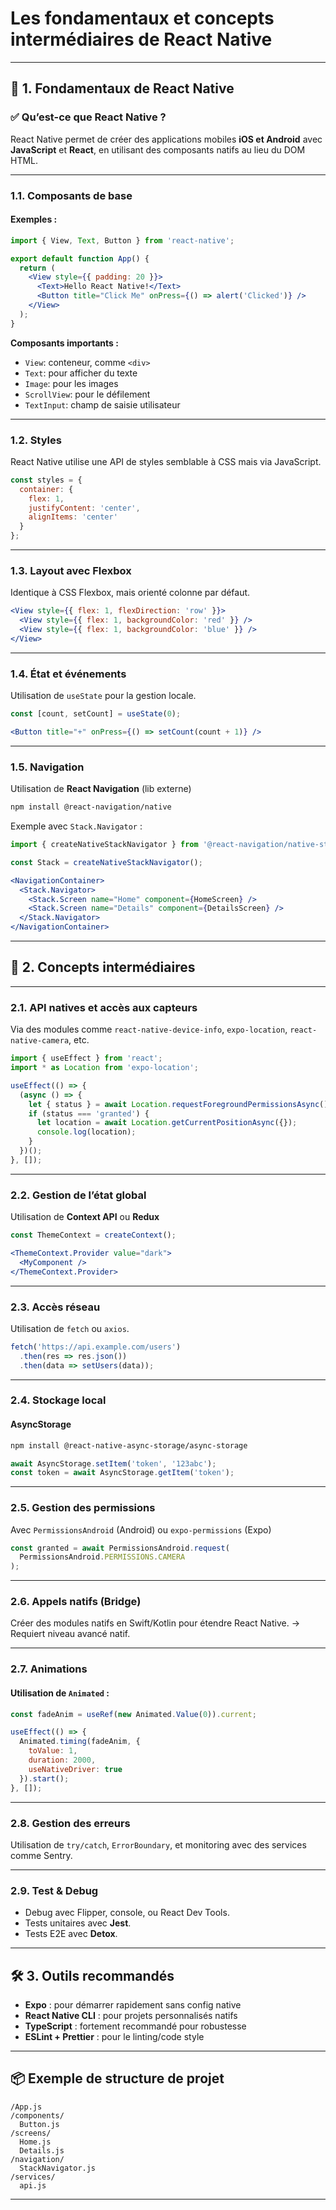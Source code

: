 # Les **fondamentaux** et **concepts intermédiaires** de React Native

---

## 🧱 1. Fondamentaux de React Native

### ✅ Qu’est-ce que React Native ?

React Native permet de créer des applications mobiles **iOS et Android** avec **JavaScript** et **React**, en utilisant des composants natifs au lieu du DOM HTML.

---

### 1.1. Composants de base

#### Exemples :

```jsx
import { View, Text, Button } from 'react-native';

export default function App() {
  return (
    <View style={{ padding: 20 }}>
      <Text>Hello React Native!</Text>
      <Button title="Click Me" onPress={() => alert('Clicked')} />
    </View>
  );
}
```

**Composants importants :**

* `View`: conteneur, comme `<div>`
* `Text`: pour afficher du texte
* `Image`: pour les images
* `ScrollView`: pour le défilement
* `TextInput`: champ de saisie utilisateur

---

### 1.2. Styles

React Native utilise une API de styles semblable à CSS mais via JavaScript.

```jsx
const styles = {
  container: {
    flex: 1,
    justifyContent: 'center',
    alignItems: 'center'
  }
};
```

---

### 1.3. Layout avec Flexbox

Identique à CSS Flexbox, mais orienté colonne par défaut.

```jsx
<View style={{ flex: 1, flexDirection: 'row' }}>
  <View style={{ flex: 1, backgroundColor: 'red' }} />
  <View style={{ flex: 1, backgroundColor: 'blue' }} />
</View>
```

---

### 1.4. État et événements

Utilisation de `useState` pour la gestion locale.

```jsx
const [count, setCount] = useState(0);

<Button title="+" onPress={() => setCount(count + 1)} />
```

---

### 1.5. Navigation

Utilisation de **React Navigation** (lib externe)

```bash
npm install @react-navigation/native
```

Exemple avec `Stack.Navigator` :

```jsx
import { createNativeStackNavigator } from '@react-navigation/native-stack';

const Stack = createNativeStackNavigator();

<NavigationContainer>
  <Stack.Navigator>
    <Stack.Screen name="Home" component={HomeScreen} />
    <Stack.Screen name="Details" component={DetailsScreen} />
  </Stack.Navigator>
</NavigationContainer>
```

---

## 🔁 2. Concepts intermédiaires

---

### 2.1. API natives et accès aux capteurs

Via des modules comme `react-native-device-info`, `expo-location`, `react-native-camera`, etc.

```jsx
import { useEffect } from 'react';
import * as Location from 'expo-location';

useEffect(() => {
  (async () => {
    let { status } = await Location.requestForegroundPermissionsAsync();
    if (status === 'granted') {
      let location = await Location.getCurrentPositionAsync({});
      console.log(location);
    }
  })();
}, []);
```

---

### 2.2. Gestion de l’état global

Utilisation de **Context API** ou **Redux**

```jsx
const ThemeContext = createContext();

<ThemeContext.Provider value="dark">
  <MyComponent />
</ThemeContext.Provider>
```

---

### 2.3. Accès réseau

Utilisation de `fetch` ou `axios`.

```jsx
fetch('https://api.example.com/users')
  .then(res => res.json())
  .then(data => setUsers(data));
```

---

### 2.4. Stockage local

#### AsyncStorage

```bash
npm install @react-native-async-storage/async-storage
```

```jsx
await AsyncStorage.setItem('token', '123abc');
const token = await AsyncStorage.getItem('token');
```

---

### 2.5. Gestion des permissions

Avec `PermissionsAndroid` (Android) ou `expo-permissions` (Expo)

```jsx
const granted = await PermissionsAndroid.request(
  PermissionsAndroid.PERMISSIONS.CAMERA
);
```

---

### 2.6. Appels natifs (Bridge)

Créer des modules natifs en Swift/Kotlin pour étendre React Native.
→ Requiert niveau avancé natif.

---

### 2.7. Animations

#### Utilisation de `Animated` :

```jsx
const fadeAnim = useRef(new Animated.Value(0)).current;

useEffect(() => {
  Animated.timing(fadeAnim, {
    toValue: 1,
    duration: 2000,
    useNativeDriver: true
  }).start();
}, []);
```

---

### 2.8. Gestion des erreurs

Utilisation de `try/catch`, `ErrorBoundary`, et monitoring avec des services comme Sentry.

---

### 2.9. Test & Debug

* Debug avec Flipper, console, ou React Dev Tools.
* Tests unitaires avec **Jest**.
* Tests E2E avec **Detox**.

---

## 🛠️ 3. Outils recommandés

* **Expo** : pour démarrer rapidement sans config native
* **React Native CLI** : pour projets personnalisés natifs
* **TypeScript** : fortement recommandé pour robustesse
* **ESLint + Prettier** : pour le linting/code style

---

## 📦 Exemple de structure de projet

```
/App.js
/components/
  Button.js
/screens/
  Home.js
  Details.js
/navigation/
  StackNavigator.js
/services/
  api.js
```

---
